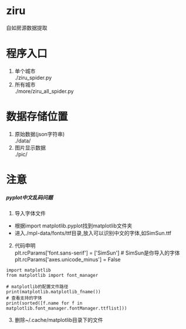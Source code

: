 # ziru
自如房源数据提取
# 程序入口
1. 单个城市  
./ziru_spider.py  
2. 所有城市  
./more/ziru_all_spider.py
# 数据存储位置
1. 原始数据(json字符串)    
./data/  
2. 图片显示数据   
./pic/
# 注意
##### pyplot中文乱码问题   
1. 导入字体文件  
* 根据import matplotlib.pyplot找到matplotlib文件夹  
* 进入./mpl-data/fonts/ttf目录,放入可以识别中文的字体,如SimSun.ttf  
2. 代码申明  
plt.rcParams['font.sans-serif'] = ['SimSun'] # SimSun是你导入的字体  
plt.rcParams['axes.unicode_minus'] = False 
```
import matplotlib
from matplotlib import font_manager

# matplotlib的配置文件路径
print(matplotlib.matplotlib_fname())
# 查看支持的字体
print(sorted([f.name for f in matplotlib.font_manager.fontManager.ttflist]))
``` 
3. 删除~/.cache/matplotlib目录下的文件  

